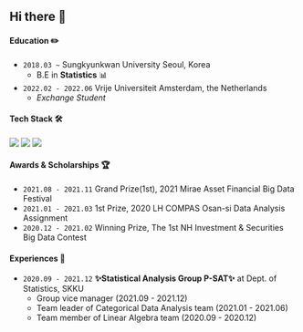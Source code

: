 
## Hi there 👋



#### Education ✏️
- `2018.03 ~` Sungkyunkwan University Seoul, Korea
    - B.E in **Statistics** 📊
- `2022.02 - 2022.06` Vrije Universiteit Amsterdam, the Netherlands
    - *Exchange Student* 

#### Tech Stack 🛠
<img src="https://img.shields.io/badge/R-276DC3?style=flat-square&logo=R&logoColor=white"/> <img src="https://img.shields.io/badge/Python-3776AB?style=flat-square&logo=Python&logoColor=white"/> <img src="https://img.shields.io/badge/Tableau-E97627?style=flat-sqaure&logo=Tableau&logoColor=white">

#### Awards & Scholarships 🏆
- `2021.08 - 2021.11` Grand Prize(1st), 2021 Mirae Asset Financial Big Data Festival
- `2021.01 - 2021.03` 1st Prize, 2020 LH COMPAS Osan-si Data Analysis Assignment
- `2020.12 - 2021.02` Winning Prize, The 1st NH Investment & Securities Big Data Contest

#### Experiences 👊
- `2020.09 - 2021.12` **✨Statistical Analysis Group P-SAT✨** at Dept. of Statistics, SKKU
  - Group vice manager (2021.09 - 2021.12)
  - Team leader of Categorical Data Analysis team (2021.01 - 2021.06)
  - Team member of Linear Algebra team (2020.09 - 2020.12)
 
<!--
**novemberand/novemberand** is a ✨ _special_ ✨ repository because its `README.md` (this file) appears on your GitHub profile.

Here are some ideas to get you started:

- 🔭 I’m currently working on ...
- 🌱 I’m currently learning ...
- 👯 I’m looking to collaborate on ...
- 🤔 I’m looking for help with ...
- 💬 Ask me about ...
- 📫 How to reach me: ...
- 😄 Pronouns: ...
- ⚡ Fun fact: ...
-->
